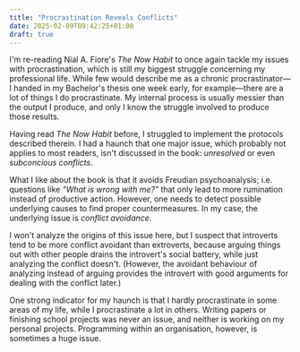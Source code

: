 ```yaml
---
title: "Procrastination Reveals Conflicts"
date: 2025-02-09T09:42:25+01:00
draft: true
---
```


I'm re-reading Nial A. Fiore's _The Now Habit_ to once again tackle my issues
with procrastination, which is still my biggest struggle concerning my
professional life. While few would describe me as a chronic procrastinator—I
handed in my Bachelor's thesis one week early, for example—there are a lot of
things I do procrastinate. My internal process is usually messier than the
output I produce, and only I know the struggle involved to produce those
results.

Having read _The Now Habit_ before, I struggled to implement the protocols
described therein. I had a haunch that one major issue, which probably not
applies to most readers, isn't discussed in the book: _unresolved_ or even
_subconcious conflicts_.

What I like about the book is that it avoids Freudian psychoanalysis; i.e.
questions like _"What is wrong with me?"_ that only lead to more rumination
instead of productive action. However, one needs to detect possible underlying
causes to find proper countermeasures. In my case, the underlying issue is
_conflict avoidance_. 

I won't analyze the origins of this issue here, but I suspect that introverts
tend to be more conflict avoidant than extroverts, because arguing things out
with other people drains the introvert's social battery, while just analyzing
the conflict doesn't. (However, the avoidant behaviour of analyzing instead of
arguing provides the introvert with good arguments for dealing with the
conflict later.)

One strong indicator for my haunch is that I hardly procrastinate in some areas
of my life, while I procrastinate a lot in others. Writing papers or finishing
school projects was never an issue, and neither is working on my personal
projects. Programming within an organisation, however, is sometimes a huge
issue.
